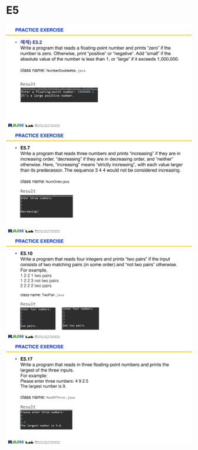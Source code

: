 # E5

![E5_1](../.jpg/E5_1.png)
![E5_2](../.jpg/E5_2.png)
![E5_3](../.jpg/E5_3.png)
![E5_4](../.jpg/E5_4.png)
